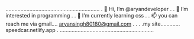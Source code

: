 ...............................................................
. 👋 Hi, I’m @aryandeveloper                                 .
. 👀 I’m interested in programming                           .
. 🌱 I’m currently learning css                              .
. 📫 you can reach me via gmail.... aryansingh80180@gmail.com .
.                                                             .
.my site............. speedcar.netlify.app                     .
...............................................................
